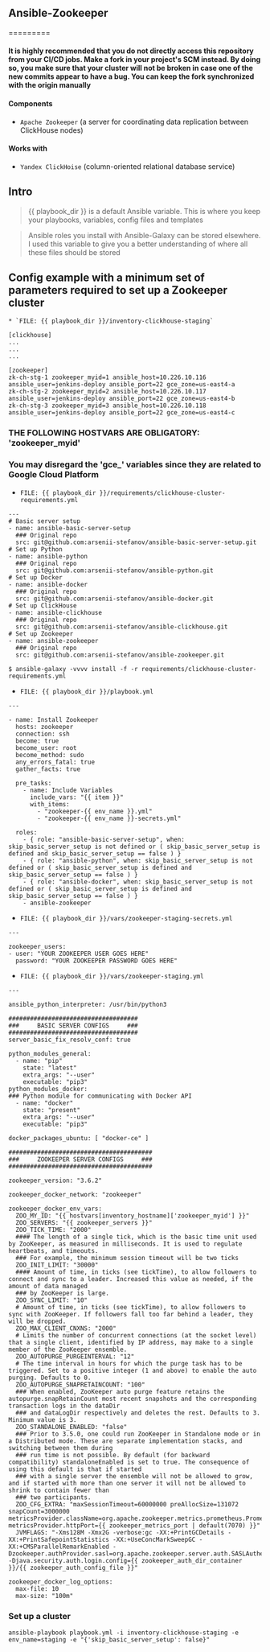## Ansible-Zookeeper
=========

#### It is highly recommended that you do not directly access this repository from your CI/CD jobs. Make a fork in your project's SCM instead. By doing so, you make sure that your cluster will not be broken in case one of the new commits appear to have a bug. You can keep the fork synchronized with the origin manually

#### Components

* `Apache Zookeeper` (a server for coordinating data replication between ClickHouse nodes)

#### Works with

* `Yandex ClickHoise` (column-oriented relational database service)

## Intro

> {{ playbook_dir }} is a default Ansible variable. This is where you keep your playbooks, variables, config files and templates

> Ansible roles you install with Ansible-Galaxy can be stored elsewhere. I used this variable to give you a better understanding of where all these files should be stored

## Config example with a minimum set of parameters required to set up a Zookeeper cluster

```
* `FILE: {{ playbook_dir }}/inventory-clickhouse-staging`
```

```
[clickhouse]
...
...
...

[zookeeper]
zk-ch-stg-1 zookeeper_myid=1 ansible_host=10.226.10.116 ansible_user=jenkins-deploy ansible_port=22 gce_zone=us-east4-a
zk-ch-stg-2 zookeeper_myid=2 ansible_host=10.226.10.117 ansible_user=jenkins-deploy ansible_port=22 gce_zone=us-east4-b
zk-ch-stg-3 zookeeper_myid=3 ansible_host=10.226.10.118 ansible_user=jenkins-deploy ansible_port=22 gce_zone=us-east4-c
```

### THE FOLLOWING HOSTVARS ARE OBLIGATORY: 'zookeeper_myid'
### You may disregard the 'gce_' variables since they are related to Google Cloud Platform


* `FILE: {{ playbook_dir }}/requirements/clickhouse-cluster-requirements.yml`

```
---
# Basic server setup
- name: ansible-basic-server-setup
  ### Original repo
  src: git@github.com:arsenii-stefanov/ansible-basic-server-setup.git
# Set up Python
- name: ansible-python
  ### Original repo
  src: git@github.com:arsenii-stefanov/ansible-python.git
# Set up Docker
- name: ansible-docker
  ### Original repo
  src: git@github.com:arsenii-stefanov/ansible-docker.git
# Set up ClickHouse
- name: ansible-clickhouse
  ### Original repo
  src: git@github.com:arsenii-stefanov/ansible-clickhouse.git
# Set up Zookeeper
- name: ansible-zookeeper
  ### Original repo
  src: git@github.com:arsenii-stefanov/ansible-zookeeper.git
```

```
$ ansible-galaxy -vvvv install -f -r requirements/clickhouse-cluster-requirements.yml
```

* `FILE: {{ playbook_dir }}/playbook.yml`

```
---

- name: Install Zookeeper
  hosts: zookeeper
  connection: ssh
  become: true
  become_user: root
  become_method: sudo
  any_errors_fatal: true
  gather_facts: true

  pre_tasks:
    - name: Include Variables
      include_vars: "{{ item }}"
      with_items:
        - "zookeeper-{{ env_name }}.yml"
        - "zookeeper-{{ env_name }}-secrets.yml"

  roles:
    - { role: "ansible-basic-server-setup", when: skip_basic_server_setup is not defined or ( skip_basic_server_setup is defined and skip_basic_server_setup == false ) }
    - { role: "ansible-python", when: skip_basic_server_setup is not defined or ( skip_basic_server_setup is defined and skip_basic_server_setup == false ) }
    - { role: "ansible-docker", when: skip_basic_server_setup is not defined or ( skip_basic_server_setup is defined and skip_basic_server_setup == false ) }
    - ansible-zookeeper
```

* `FILE: {{ playbook_dir }}/vars/zookeeper-staging-secrets.yml`

```
---

zookeeper_users:
- user: "YOUR ZOOKEEPER USER GOES HERE"
  password: "YOUR ZOOKEEPER PASSWORD GOES HERE"
```

* `FILE: {{ playbook_dir }}/vars/zookeeper-staging.yml`

```
---

ansible_python_interpreter: /usr/bin/python3

####################################
###     BASIC SERVER CONFIGS     ###
####################################
server_basic_fix_resolv_conf: true

python_modules_general:
  - name: "pip"
    state: "latest"
    extra_args: "--user"
    executable: "pip3"
python_modules_docker:
### Python module for communicating with Docker API
  - name: "docker"
    state: "present"
    extra_args: "--user"
    executable: "pip3"

docker_packages_ubuntu: [ "docker-ce" ]

########################################
###     ZOOKEEPER SERVER CONFIGS     ###
########################################

zookeeper_version: "3.6.2"

zookeeper_docker_network: "zookeeper"

zookeeper_docker_env_vars:
  ZOO_MY_ID: "{{ hostvars[inventory_hostname]['zookeeper_myid'] }}"
  ZOO_SERVERS: "{{ zookeeper_servers }}"
  ZOO_TICK_TIME: "2000"
  #### The length of a single tick, which is the basic time unit used by ZooKeeper, as measured in milliseconds. It is used to regulate heartbeats, and timeouts.
  ### For example, the minimum session timeout will be two ticks
  ZOO_INIT_LIMIT: "30000"
  #### Amount of time, in ticks (see tickTime), to allow followers to connect and sync to a leader. Increased this value as needed, if the amount of data managed
  ### by ZooKeeper is large.
  ZOO_SYNC_LIMIT: "10"
  # Amount of time, in ticks (see tickTime), to allow followers to sync with ZooKeeper. If followers fall too far behind a leader, they will be dropped.
  ZOO_MAX_CLIENT_CNXNS: "2000"
  # Limits the number of concurrent connections (at the socket level) that a single client, identified by IP address, may make to a single member of the ZooKeeper ensemble.
  ZOO_AUTOPURGE_PURGEINTERVAL: "12"
  # The time interval in hours for which the purge task has to be triggered. Set to a positive integer (1 and above) to enable the auto purging. Defaults to 0.
  ZOO_AUTOPURGE_SNAPRETAINCOUNT: "100"
  ### When enabled, ZooKeeper auto purge feature retains the autopurge.snapRetainCount most recent snapshots and the corresponding transaction logs in the dataDir
  ### and dataLogDir respectively and deletes the rest. Defaults to 3. Minimum value is 3.
  ZOO_STANDALONE_ENABLED: "false"
  ### Prior to 3.5.0, one could run ZooKeeper in Standalone mode or in a Distributed mode. These are separate implementation stacks, and switching between them during
  ### run time is not possible. By default (for backward compatibility) standaloneEnabled is set to true. The consequence of using this default is that if started
  ### with a single server the ensemble will not be allowed to grow, and if started with more than one server it will not be allowed to shrink to contain fewer than
  ### two participants.
  ZOO_CFG_EXTRA: "maxSessionTimeout=60000000 preAllocSize=131072 snapCount=3000000 metricsProvider.className=org.apache.zookeeper.metrics.prometheus.PrometheusMetricsProvider metricsProvider.httpPort={{ zookeeper_metrics_port | default(7070) }}"
  JVMFLAGS: "-Xms128M -Xmx2G -verbose:gc -XX:+PrintGCDetails -XX:+PrintSafepointStatistics -XX:+UseConcMarkSweepGC -XX:+CMSParallelRemarkEnabled -Dzookeeper.authProvider.sasl=org.apache.zookeeper.server.auth.SASLAuthenticationProvider -Djava.security.auth.login.config={{ zookeeper_auth_dir_container }}/{{ zookeeper_auth_config_file }}"

zookeeper_docker_log_options:
  max-file: 10
  max-size: "100m"

```

### Set up a cluster

```
ansible-playbook playbook.yml -i inventory-clickhouse-staging -e env_name=staging -e "{'skip_basic_server_setup': false}"
```